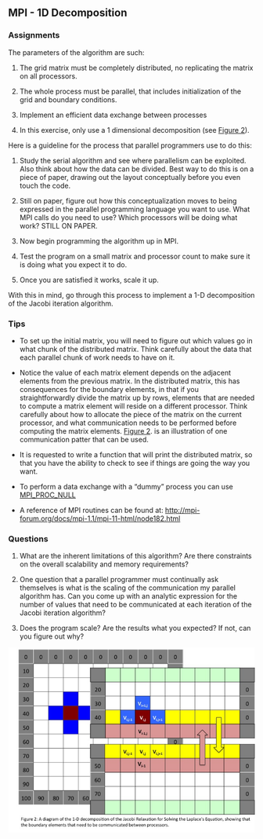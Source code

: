 ## MPI - 1D Decomposition

### Assignments

The parameters of the algorithm are such:


1.  The grid matrix must be completely distributed, no replicating the
    matrix on all processors.
    
2.  The whole process must be parallel, that includes initialization of
    the grid and boundary conditions.
    
3.  Implement an efficient data exchange between processes
    
4.  In this exercise, only use a 1 dimensional decomposition (see
    [Figure 2](#Figure_2)).


Here is a guideline for the process that parallel programmers use to do
this:

1.  Study the serial algorithm and see where parallelism can be
    exploited. Also think about how the data can be divided. Best way
    to do this is on a piece of paper, drawing out the layout
    conceptually before you even touch the code.
    
2.  Still on paper, figure out how this conceptualization moves to being
    expressed in the parallel programming language you want to use.
    What MPI calls do you need to use? Which processors will be doing
    what work? STILL ON PAPER.
    
3.  Now begin programming the algorithm up in MPI.
    
4.  Test the program on a small matrix and processor count to make sure
    it is doing what you expect it to do.
    
5.  Once you are satisfied it works, scale it up.

With this in mind, go through this process to implement a 1-D
decomposition of the Jacobi iteration algorithm.


### Tips

-   To set up the initial matrix, you will need to figure out which
    values go in what chunk of the distributed matrix. Think carefully
    about the data that each parallel chunk of work needs to have on
    it.
    
-   Notice the value of each matrix element depends on the adjacent
    elements from the previous matrix. In the distributed matrix, this
    has consequences for the boundary elements, in that if you
    straightforwardly divide the matrix up by rows, elements that are
    needed to compute a matrix element will reside on a different
    processor. Think carefully about how to allocate the piece of the
    matrix on the current processor, and what communication needs to be
    performed before computing the matrix elements. [Figure
    2](#Figure_2). is an illustration of one communication patter that
    can be used.
    
    
-   It is requested to write a function that will print the
    distributed matrix, so that you have the ability to check to see
    if things are going the way you want.

-   To perform a data exchange with a “dummy” process you can use
    [MPI_PROC_NULL](http://mpi-forum.org/docs/mpi-1.1/mpi-11-html/node53.html)

-   A reference of MPI routines can be found at:
    <http://mpi-forum.org/docs/mpi-1.1/mpi-11-html/node182.html>

### Questions

1.  What are the inherent limitations of this algorithm? Are there
    constraints on the overall scalability and memory requirements?
    
2.  One question that a parallel programmer must continually ask
    themselves is what is the scaling of the communication my parallel
    algorithm has. Can you come up with an analytic expression for the
    number of values that need to be communicated at each iteration of
    the Jacobi iteration algorithm?
    
3.  Does the program scale? Are the results what you expected? If not,
    can you figure out why?


![Figure 2](jacobiFigure2.jpg)


